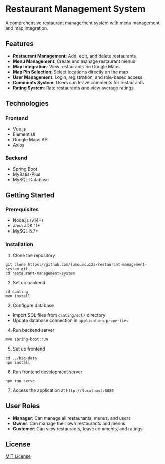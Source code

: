 # Restaurant Management System

A comprehensive restaurant management system with menu management and map integration.

## Features

- **Restaurant Management**: Add, edit, and delete restaurants
- **Menu Management**: Create and manage restaurant menus
- **Map Integration**: View restaurants on Google Maps
- **Map Pin Selection**: Select locations directly on the map
- **User Management**: Login, registration, and role-based access
- **Comments System**: Users can leave comments for restaurants
- **Rating System**: Rate restaurants and view average ratings

## Technologies

### Frontend
- Vue.js
- Element UI
- Google Maps API
- Axios

### Backend
- Spring Boot
- MyBatis-Plus
- MySQL Database

## Getting Started

### Prerequisites
- Node.js (v14+)
- Java JDK 11+
- MySQL 5.7+

### Installation

1. Clone the repository
```
git clone https://github.com/lumoumou123/restaurant-management-system.git
cd restaurant-management-system
```

2. Set up backend
```
cd canting
mvn install
```

3. Configure database
- Import SQL files from `canting/sql/` directory
- Update database connection in `application.properties`

4. Run backend server
```
mvn spring-boot:run
```

5. Set up frontend
```
cd ../big-data
npm install
```

6. Run frontend development server
```
npm run serve
```

7. Access the application at `http://localhost:8080`

## User Roles

- **Manager**: Can manage all restaurants, menus, and users
- **Owner**: Can manage their own restaurants and menus
- **Customer**: Can view restaurants, leave comments, and ratings

## License

[MIT License](LICENSE) 